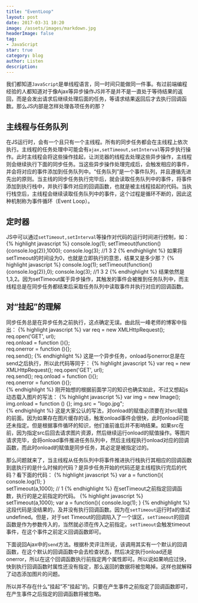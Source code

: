 ```yaml
---
title: "EventLoop"
layout: post
date: 2017-03-31 10:20
image: /assets/images/markdown.jpg
headerImage: false
tag:
- JavaScript
star: true
category: blog
author: Listen
description: 
---
```

我们都知道<code class="mycode">JavaScript</code>是单线程语言，同一时间只能做同一件事。有过前端编程经验的人都知道对于像Ajax等异步操作JS并不是并不是一直处于等待结果的返回，而是会发出请求后继续处理后面的任务，等请求结果返回后才去执行回调函数。那么JS内部是怎样处理各项任务的那？

## 主线程与任务队列
在JS运行时，会有一个且只有一个主线程。所有的同步任务都会在主线程上依次执行。主线程的任务处理中可能会有<code class="mycode">ajax,setTimeout,setInterval</code>等异步执行操作。此时主线程会将这些操作挂起，让浏览器的线程去处理这些异步操作，主线程则会继续执行下面的同步任务。当这些异步操作处理完成后，会触发相应的事件，并会将对应的事件添加到任务队列中。“任务队列”是一个事件队列，并且遵循先进先出的原则。当主线的同步任务执行完毕后，就会读取任务队列中的事件，将事件添加到执行栈中，并执行事件对应的回调函数，也就是被主线程挂起的代码。当执行栈空后，主线程会继续读取任务队列中的事件，这个过程是循环不断的，因此这种机制称为事件循环（Event Loop）。

## 定时器
JS中可以通过<code class="mycode">setTimeout,setInterval</code>等操作对代码的运行时间进行控制，如：
{% highlight javascript %}
console.log(1);
setTimeout(function(){console.log(2)},1000);
console.log(3);
//1 3 2
{% endhighlight %}
如果将setTimeout的时间设为0，也就是立即执行的意思，结果又是多少那？
{% highlight javascript %}
console.log(1);
setTimeout(function(){console.log(2)},0);
console.log(3);
//1 3 2
{% endhighlight %}
结果依然是1,3,2。因为setTimeout属于异步操作，其触发的事件会被推到任务队列中，而主线程总是在同步任务都结束后采取任务队列中读取事件并执行对应的回调函数。

## 对“挂起”的理解
同步任务总是在异步任务之前执行，这点确定无误。由此阮一峰老师的博客中指出：
{% highlight javascript %}
    var req = new XMLHttpRequest();
    req.open('GET', url);    
    req.onload = function (){};    
    req.onerror = function (){};    
    req.send();
{% endhighlight %}
这是一个异步任务，onload与onerror总是在send之后执行，所以此代码等同于：
{% highlight javascript %}
    var req = new XMLHttpRequest();
    req.open('GET', url);    
    req.send();
    req.onload = function (){};    
    req.onerror = function (){};    
{% endhighlight %}
刚开始想的根据前面学习的知识也确实如此，不过又想起js动态载入图片的写法：
{% highlight javascript %}
 var img = new Image();
 img.onload = function () {};
 img.src = "logo.jpg";    
{% endhighlight %}
这是大家公认的写法，对onload的赋值必须要在对src赋值的前面。因为如果存在图片缓存的话，触发onload事件会很快，此时onload可能还未指定。但是根据事件循环的知识，他们谁前谁后并不影响结果。如果src在前，因为指定src后回去请求图片资源，然后继续运行onload的赋值操作。等图片请求完毕，会将onload事件推进任务队列中，然后主线程执行onload对应的回调函数，而此时onload的赋值是同步任务，其必定是被指定过的。

那么问题就来了，当主线程从任务队列中将事件推进执行栈执行其相应的回调函数到底执行的是什么时候的代码？是异步任务开始的代码还是主线程执行完后的代码？看下面的代码：
{% highlight javascript %}
var a = function(){
	console.log(1);
}    
setTimeout(a,1000);
// 1
{% endhighlight %}
在setTimeout之前指定回调函数，执行的是之前指定的代码。
{% highlight javascript %}  
setTimeout(a,1000);
var a = function(){
	console.log(1);
}
{% endhighlight %}
这段代码是没结果的，及并没有执行回调函数。因为在<code class="mycode">setTimeout</code>运行时a的值试undefined。<attention>但是</attention>，对于set Timeout的回调陷入了一个误区，<code class="mycode">setTimeout</code>的回调函数是作为参数传入的，当然就必须在传入之前指定。<code class="mycode">setTimeout</code>会触发timeout事件，在这个事件之前定义回调函数即可。

下面说回Ajax中的<code class="mycode">send</code>方法。根据朴灵评注所说，该调用其实有一个默认的回调函数，在这个默认的回调函数中会去检查状态，然后决定执行onload还是onerror，所以在这个回调函数执行前指定两个属性即可。所以说如果响应过快，快到执行回调函数时属性还没有指定，那么返回的数据将被忽略掉。这样也就解释了动态添加图片的问题。

所以并不存在什么“挂起”不“挂起”的。只要在产生事件之前指定了回调函数即可，在产生事件之后指定的回调函数将被忽略。
